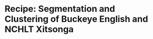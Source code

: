 Recipe: Segmentation and Clustering of Buckeye English and NCHLT Xitsonga
=========================================================================


